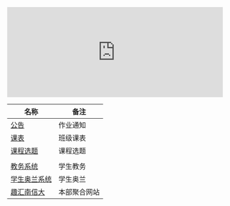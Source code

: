 <iframe width="100%" height="210" src="https://zlogs.net/simple-search/simple-iframe.html" allowfullscreen="allowfullscreen" frameborder="0"></iframe>



| 名称                                                         | 备注                  |
| ------------------------------------------------------------ | --------------------- |
| [公告](https://mubu.com/doc/explore/25229)                   | 作业通知          |
| [课表](https://www.kdocs.cn/l/shp2dqHJG)                     | 班级课表 |
| [课程选题](https://docs.qq.com/blankpage/DZEVNclRNZHR1U0Z2?tab=BB08J2&c=B1A0B0) | 课程选题              |
|                                                              |                       |
| [教务系统](http://sqlbjxy.nuist.edu.cn/)                     | 学生教务              |
| [学生奥兰系统](http://120.195.201.196:8002/LOGIN.ASPX)       | 学生奥兰              |
| [趣汇南信大](http://q.nuist.edu.cn/Default.aspx)             | 本部聚合网站          |





<br /><br /><br /><br /><br /><br /><br /><br /><br /><br /><br /><br /><br /><br /><br />
